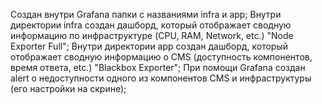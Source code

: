 Создан внутри Grafana папки с названиями infra и app;
Внутри директории infra создан дашборд, который отображает сводную информацию по инфраструктуре (CPU, RAM, Network, etc.) "Node Exporter Full"; 
Внутри директории app создан дашборд, который отображает сводную информацию о CMS (доступность компонентов, время ответа, etc.) "Blackbox Exporter";
При помощи Grafana создан alert о недоступности одного из компонентов CMS и инфраструктуры (его настройки на скрине);
